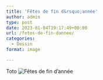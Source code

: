 ```yaml
---
title: 'Fêtes de fin d&rsquo;année'
author: admin
type: post
date: 2023-01-04T19:17:49+00:00
url: /fetes-de-fin-dannee/
categories:
  - Dessin
format: image

---
```

Toto
![Fêtes de fin d&rsquo;année](/images/2023/01/img_0360.jpg)